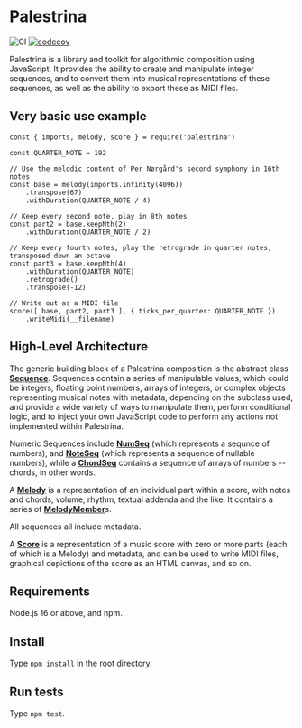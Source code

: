 # Palestrina

![CI](https://github.com/sevriarch/palestrina/actions/workflows/main.yml/badge.svg)
[![codecov](https://codecov.io/github/sevriarch/palestrina/branch/main/graph/badge.svg?token=6N3RBEJ7AX)](https://codecov.io/github/sevriarch/palestrina)

Palestrina is a library and toolkit for algorithmic composition using JavaScript. It provides the ability to create and manipulate integer sequences, and to convert them into musical representations of these sequences, as well as the ability to export these as MIDI files.

## Very basic use example
```
const { imports, melody, score } = require('palestrina')

const QUARTER_NOTE = 192

// Use the melodic content of Per Nørgård's second symphony in 16th notes
const base = melody(imports.infinity(4096))
    .transpose(67)
    .withDuration(QUARTER_NOTE / 4)

// Keep every second note, play in 8th notes
const part2 = base.keepNth(2)
    .withDuration(QUARTER_NOTE / 2)

// Keep every fourth notes, play the retrograde in quarter notes, transposed down an octave
const part3 = base.keepNth(4)
    .withDuration(QUARTER_NOTE)
    .retrograde()
    .transpose(-12)

// Write out as a MIDI file
score([ base, part2, part3 ], { ticks_per_quarter: QUARTER_NOTE })
    .writeMidi(__filename)
```

## High-Level Architecture

The generic building block of a Palestrina composition is the abstract class <a href="./src/sequences/generic.ts">**Sequence**</a>. Sequences contain a series of manipulable values, which could be integers, floating point numbers, arrays of integers, or complex objects representing musical notes with metadata, depending on the subclass used, and provide a wide variety of ways to manipulate them, perform conditional logic, and to inject your own JavaScript code to perform any actions not implemented within Palestrina.

Numeric Sequences include <a href="./src/sequences/number.ts">**NumSeq**</a> (which represents a sequnce of numbers), and <a href="./src/sequences/note.ts">**NoteSeq**</a> (which represents a sequence of nullable numbers), while a <a href="./src/sequences/chord.ts">**ChordSeq**</a> contains a sequence of arrays of numbers -- chords, in other words.

A <a href="./src/sequences/melody.ts">**Melody**</a> is a representation of an individual part within a score, with notes and chords, volume, rhythm, textual addenda and the like. It contains a series of <a href="./src/sequences/members/melody.ts">**MelodyMember**</a>s.

All sequences all include metadata.

A <a href="./src/scores/score.ts">**Score**</a> is a representation of a music score with zero or more parts (each of which is a Melody) and metadata, and can be used to write MIDI files, graphical depictions of the score as an HTML canvas, and so on.

## Requirements

Node.js 16 or above, and npm.

## Install

Type `npm install` in the root directory.

## Run tests

Type `npm test`.
